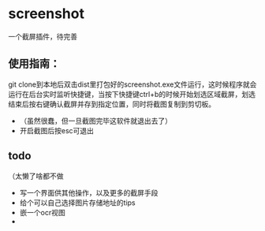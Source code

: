 # screenshot
一个截屏插件，待完善

## 使用指南：
git clone到本地后双击dist里打包好的screenshot.exe文件运行，这时候程序就会运行在后台实时监听快捷键，当按下快捷键ctrl+b的时候开始划选区域截屏，划选结束后按右键确认截屏并存到指定位置，同时将截图复制到剪切板。

- （虽然很蠢，但一旦截图完毕这软件就退出去了）
- 开启截图后按esc可退出
## todo
（太懒了啥都不做
- 写一个界面供其他操作，以及更多的截屏手段
- 给个可以自己选择图片存储地址的tips
- 嵌一个ocr视图
- 